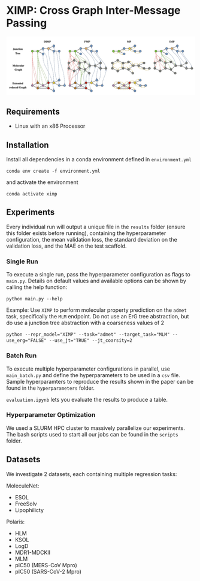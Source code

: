 # XIMP: Cross Graph Inter-Message Passing
![image](ximp.jpg)

## Requirements
- Linux with an x86 Processor

## Installation
Install all dependencies in a conda environment defined in `environment.yml`

```
conda env create -f environment.yml
```

and activate the environment

```
conda activate ximp
```

## Experiments
Every individual run will output a unique file in the `results` folder (ensure this folder exists before running), containing the hyperparameter configuration, the mean validation loss, the standard deviation on the validation loss, and the MAE on the test scaffold.

### Single Run
To execute a single run, pass the hyperparameter configuration as flags to `main.py`. Details on default values and available options can be shown by calling the help function:

```
python main.py --help
```

Example: Use `XIMP` to perform molecular property prediction on the `admet` task, specifically the `MLM` endpoint. Do not use an ErG tree abstraction, but do use a junction tree abstraction with a coarseness values of 2

```
python --repr_model="XIMP" --task="admet" --target_task="MLM" --use_erg="FALSE" --use_jt="TRUE" --jt_coarsity=2

```

### Batch Run
To execute multiple hyperparameter configurations in parallel, use `main_batch.py` and define the hyperparameters to be used in a `csv` file. Sample hyperparamters to reproduce the results shown in the paper can be found in the `hyperparameters` folder.

`evaluation.ipynb` lets you evaluate the results to produce a table.

### Hyperparameter Optimization
We used a SLURM HPC cluster to massively parallelize our experiments. The bash scripts used to start all our jobs can be found in the `scripts` folder.


## Datasets
We investigate 2 datasets, each containing multiple regression tasks:

MoleculeNet:
- ESOL
- FreeSolv
- Lipophilicty

Polaris:
- HLM
- KSOL
- LogD
- MDR1-MDCKII
- MLM
- pIC50 (MERS-CoV Mpro)
- pIC50 (SARS-CoV-2 Mpro)
